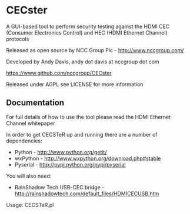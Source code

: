 CECster
=======
A GUI-based tool to perform security testing against the HDMI CEC (Consumer Electronics Control) and HEC (HDMI Ethernet Channel) protocols

Released as open source by NCC Group Plc - http://www.nccgroup.com/

Developed by Andy Davis, andy dot davis at nccgroup dot com

https://www.github.com/nccgroup/CECster

Released under AGPL see LICENSE for more information

## Documentation

For full details of how to use the tool please read the HDMI Ethernet Channel whitepaper

In order to get CECSTeR up and running there are a number of dependencies:

- Python - http://www.python.org/getit/
- wxPython - http://www.wxpython.org/download.php#stable
- Pyserial - http://pypi.python.org/pypi/pyserial

You will also need:

- RainShadow Tech USB-CEC bridge - http://rainshadowtech.com/default_files/HDMICECUSB.htm

Usage: CECSTeR.pl <COM port>

